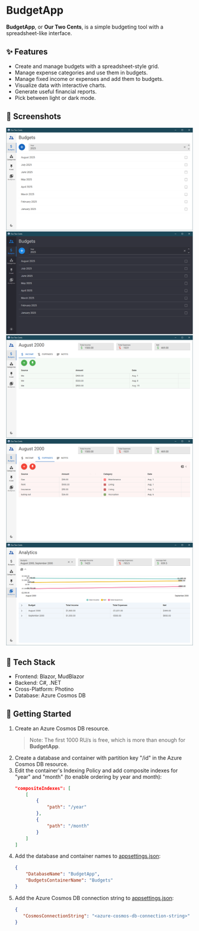 # BudgetApp

**BudgetApp**, or **Our Two Cents**, is a simple budgeting tool with a spreadsheet-like interface.

## ✨ Features
- Create and manage budgets with a spreadsheet-style grid.
- Manage expense categories and use them in budgets.
- Manage fixed income or expenses and add them to budgets.
- Visualize data with interactive charts.
- Generate useful financial reports.
- Pick between light or dark mode. 

## 📸 Screenshots
![Budgets](assets/budgets.png)
![Budgets - Dark](assets/budgets-dark.PNG)
![Budget - Income](assets/budget-income.PNG)
![Budget - Expenses](assets/budget-expenses.PNG)
![Analytics](assets/analytics.PNG)

## 🧰 Tech Stack
- Frontend: Blazor, MudBlazor
- Backend: C#, .NET
- Cross-Platform: Photino
- Database: Azure Cosmos DB

## 🚀 Getting Started
1. Create an Azure Cosmos DB resource.
   > Note: The first 1000 RU/s is free, which is more than enough for **BudgetApp**.
2. Create a database and container with partition key "/id" in the Azure Cosmos DB resource.
3. Edit the container's Indexing Policy and add composite indexes for "year" and "month" (to enable ordering by year and month):
   ```json
   "compositeIndexes": [
       [
           {
               "path": "/year"
           },
           {
               "path": "/month"
           }
       ]
   ]
   ```
4. Add the database and container names to [appsettings.json](appsettings.json):
   ```json
   {
       "DatabaseName": "BudgetApp",
       "BudgetsContainerName": "Budgets"
   }
   ```
4. Add the Azure Cosmos DB connection string to [appsettings.json](appsettings.json):
   ```json
   {
      "CosmosConnectionString": "<azure-cosmos-db-connection-string>"
   }
   ```

